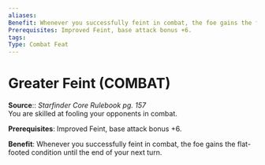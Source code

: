 ```yaml
---
aliases: 
Benefit: Whenever you successfully feint in combat, the foe gains the flat-footed condition until the end of your next turn.
Prerequisites: Improved Feint, base attack bonus +6.
tags: 
Type: Combat Feat
---
```


# Greater Feint (COMBAT)

**Source**:: _Starfinder Core Rulebook pg. 157_  
You are skilled at fooling your opponents in combat.

**Prerequisites**: Improved Feint, base attack bonus +6.

**Benefit**: Whenever you successfully feint in combat, the foe gains the flat-footed condition until the end of your next turn.
